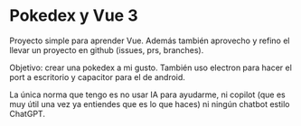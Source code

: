 # Pokedex y Vue 3

Proyecto simple para aprender Vue. Además también aprovecho y refino el llevar un proyecto en github (issues, prs, branches).

Objetivo: crear una pokedex a mi gusto. También uso electron para hacer el port a escritorio y capacitor para el de android.

La única norma que tengo es no usar IA para ayudarme, ni copilot (que es muy útil una vez ya entiendes que es lo que haces) ni ningún chatbot estilo ChatGPT.
